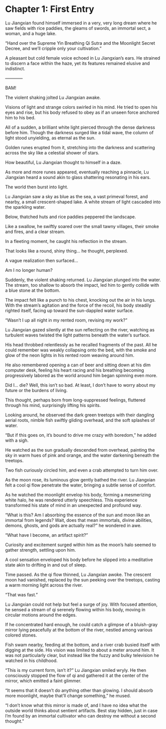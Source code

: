 # Chapter 1: First Entry

Lu Jiangxian found himself immersed in a very, very long dream where he saw fields with rice paddies, the gleams of swords, an immortal sect, a woman, and a huge lake.

“Hand over the Supreme Yin Breathing Qi Sutra and the Moonlight Secret Decree, and we’ll cripple only your cultivation.”

A pleasant but cold female voice echoed in Lu Jiangxian’s ears. He strained to discern a face within the haze, yet its features remained elusive and indistinct.

————

BAM!

The violent shaking jolted Lu Jiangxian awake.

Visions of light and strange colors swirled in his mind. He tried to open his eyes and rise, but his body refused to obey as if an unseen force anchored him to his bed.

All of a sudden, a brilliant white light pierced through the dense darkness before him. Though the darkness surged like a tidal wave, the column of light stood unyielding, as eternal as the sun.

Golden runes erupted from it, stretching into the darkness and scattering across the sky like a celestial shower of stars.

How beautiful, Lu Jiangxian thought to himself in a daze.

As more and more runes appeared, eventually reaching a pinnacle, Lu Jiangxian heard a sound akin to glass shattering resonating in his ears.

The world then burst into light.

Lu Jiangxian saw a sky as blue as the sea, a vast primeval forest, and nearby, a small crescent-shaped lake. A white stream of light cascaded into the sparkling water.

Below, thatched huts and rice paddies peppered the landscape.

Like a swallow, he swiftly soared over the small tawny villages, their smoke and fires, and a clear stream.

In a fleeting moment, he caught his reflection in the stream.

That looks like a round, shiny thing... he thought, perplexed.

A vague realization then surfaced...

Am I no longer human?

Suddenly, the violent shaking returned. Lu Jiangxian plunged into the water. The stream, too shallow to absorb the impact, led him to gently collide with a blue stone at the bottom.

The impact felt like a punch to his chest, knocking out the air in his lungs. With the stream’s agitation and the force of the recoil, his body steadily righted itself, facing up toward the sun-dappled water surface.

“Wasn’t I up all night in my rented room, revising my work?”

Lu Jiangxian gazed silently at the sun reflecting on the river, watching as turbulent waves twisted the light patterns beneath the water’s surface.

His head throbbed relentlessly as he recalled fragments of the past. All he could remember was weakly collapsing onto the bed, with the smoke and glow of the neon lights in his rented room weaving around him.

He also remembered opening a can of beer and sitting down at his dim computer desk, feeling his heart racing and his breathing becoming progressively labored as the world around him began spinning even more.

Did I... die? Well, this isn’t so bad. At least, I don’t have to worry about my future or the burdens of living.

This thought, perhaps born from long-suppressed feelings, fluttered through his mind, surprisingly lifting his spirits.

Looking around, he observed the dark green treetops with their dangling aerial roots, nimble fish swiftly gliding overhead, and the soft splashes of water.

“But if this goes on, it’s bound to drive me crazy with boredom,” he added with a sigh.

He watched as the sun gradually descended from overhead, painting the sky in warm hues of pink and orange, and the water darkening beneath the treetops.

Two fish curiously circled him, and even a crab attempted to turn him over.

As the moon rose, its luminous glow gently bathed the river. Lu Jiangxian felt a cool qi flow penetrate the water, bringing a subtle sense of comfort.

As he watched the moonlight envelop his body, forming a mesmerizing white halo, he was rendered utterly speechless. This experience transformed his state of mind in an unexpected and profound way.

“What is this? Am I absorbing the essence of the sun and moon like an immortal from legends? Wait, does that mean immortals, divine abilities, demons, ghosts, and gods are actually real?” he wondered in awe.

“What have I become, an artifact spirit?”

Curiosity and excitement surged within him as the moon’s halo seemed to gather strength, settling upon him.

A cool sensation enveloped his body before he slipped into a meditative state akin to drifting in and out of sleep.

Time passed. As the qi flow thinned, Lu Jiangxian awoke. The crescent moon had vanished, replaced by the sun peeking over the treetops, casting a warm morning light across the river.

“That was fast.”

Lu Jiangxian could not help but feel a surge of joy. With focused attention, he sensed a stream of qi serenely flowing within his body, moving in circular motions around the edges.

If he concentrated hard enough, he could catch a glimpse of a bluish-gray mirror lying peacefully at the bottom of the river, nestled among various colored stones.

Fish swam nearby, feeding at the bottom, and a river crab busied itself with digging at the side. His vision was limited to about a meter around him. It was not particularly clear, but instead like the fuzzy and bulky television he watched in his childhood.

“This is my current form, isn’t it?” Lu Jiangxian smiled wryly. He then consciously stopped the flow of qi and gathered it at the center of the mirror, which emitted a faint glimmer.

“It seems that it doesn’t do anything other than glowing. I should absorb more moonlight, maybe that’ll change something,” he mused.

“I don’t know what this mirror is made of, and I have no idea what the outside world thinks about sentient artifacts. Best stay hidden, just in case I’m found by an immortal cultivator who can destroy me without a second thought.”
